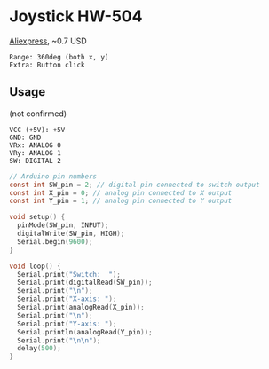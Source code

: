# Joystick HW-504

[Aliexpress](https://www.aliexpress.com/item/4000282446081.html), ~0.7 USD

```
Range: 360deg (both x, y)
Extra: Button click
```

## Usage

(not confirmed)

```
VCC (+5V): +5V
GND: GND
VRx: ANALOG 0
VRy: ANALOG 1
SW: DIGITAL 2
```

```c
// Arduino pin numbers
const int SW_pin = 2; // digital pin connected to switch output
const int X_pin = 0; // analog pin connected to X output
const int Y_pin = 1; // analog pin connected to Y output

void setup() {
  pinMode(SW_pin, INPUT);
  digitalWrite(SW_pin, HIGH);
  Serial.begin(9600);
}

void loop() {
  Serial.print("Switch:  ");
  Serial.print(digitalRead(SW_pin));
  Serial.print("\n");
  Serial.print("X-axis: ");
  Serial.print(analogRead(X_pin));
  Serial.print("\n");
  Serial.print("Y-axis: ");
  Serial.println(analogRead(Y_pin));
  Serial.print("\n\n");
  delay(500);
}
```
